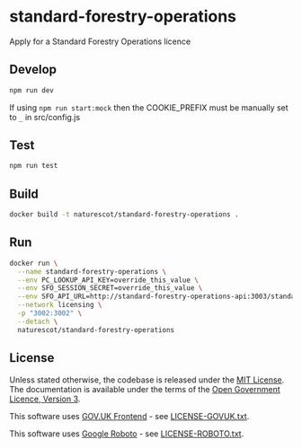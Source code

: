 # standard-forestry-operations

Apply for a Standard Forestry Operations licence

## Develop

```sh
npm run dev
```

If using `npm run start:mock` then the COOKIE_PREFIX must be manually set to `_` in src/config.js

## Test

```sh
npm run test
```

## Build

```sh
docker build -t naturescot/standard-forestry-operations .
```

## Run

```sh
docker run \
  --name standard-forestry-operations \
  --env PC_LOOKUP_API_KEY=override_this_value \
  --env SFO_SESSION_SECRET=override_this_value \
  --env SFO_API_URL=http://standard-forestry-operations-api:3003/standard-forestry-operations-api/v1 \
  --network licensing \
  -p "3002:3002" \
  --detach \
  naturescot/standard-forestry-operations
```

## License

Unless stated otherwise, the codebase is released under the [MIT License](LICENSE.txt). The documentation is available under the terms of the [Open Government Licence, Version 3](LICENSE-OGL.md).

This software uses [GOV.UK Frontend](https://github.com/alphagov/govuk-frontend) - see [LICENSE-GOVUK.txt](LICENSE-GOVUK.txt).

This software uses [Google Roboto](https://github.com/google/roboto) - see [LICENSE-ROBOTO.txt](LICENSE-ROBOTO.txt).
